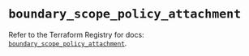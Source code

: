 # `boundary_scope_policy_attachment`

Refer to the Terraform Registry for docs: [`boundary_scope_policy_attachment`](https://registry.terraform.io/providers/hashicorp/boundary/1.4.0/docs/resources/scope_policy_attachment).
